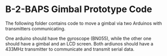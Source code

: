 # B-2-BAPS Gimbal Prototype Code

The following folder contains code to move a gimbal via two Arduinos with transmitters communicating.

One arduino should have the gyroscope (BN055), while the other one should have a gimbal and an LCD screen. Both ardiunos should have a 433MHz transmitter to communicate and transmit serial data.


